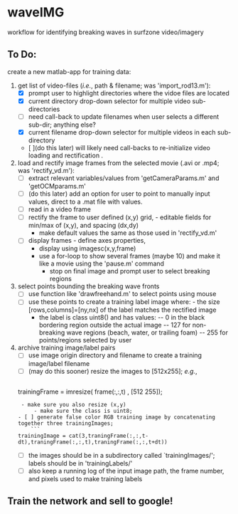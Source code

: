 # waveIMG
workflow for identifying breaking waves in surfzone video/imagery


## To Do:
create a new matlab-app for training data:
   1) get list of video-files (*i.e.*, path & filename; was 'import_rod13.m'):
      - [x] prompt user to highlight directories where the vidoe files are located
      - [x] current directory drop-down selector for multiple video sub-directories
      - [ ] need call-back to update filenames when user selects a different sub-dir; anything else? 
      - [x] current filename drop-down selector for multiple videos in each sub-directory
      - [ ]\(do this later) will likely need call-backs to re-initialize video loading and rectification .
   2) load and rectify image frames from the selected movie (.avi or .mp4; was 'rectify_vd.m'):
      - [ ] extract relevant variables/values from 'getCameraParams.m' and 'getOCMparams.m'
      - [ ] \(do this later) add an option for user to point to manually input values, direct to a .mat file with values.
      - [ ] read in a video frame
      - [ ] rectify the frame to user defined (x,y) grid,
            - editable fields for min/max of (x,y), and spacing (dx,dy)
	    - make default values the same as those used in 'rectify_vd.m'
      - [ ] display frames
            - define axes properties,
	    - display using imagesc(x,y,frame)
	    - use a for-loop to show several frames (maybe 10) and make it like a movie using the 'pause.m' command
            - stop on final image and prompt user to select breaking regions
   3) select points bounding the breaking wave fronts
      - [ ] use function like 'drawfreehand.m' to select points using mouse
      - [ ] use these points to create a training label image where:
            - the size [rows,columns]=[ny,nx] of the label matches the rectified image
	    - the label is class uint8() and has values:
	      -- 0 in the black bordering region outside the actual image
	      -- 127 for non-breaking wave regions (beach, water, or trailing foam)
	      -- 255 for points/regions selected by user
   4) archive training image/label pairs
      - [ ] use image origin directory and filename to create a training image/label filename
      - [ ] \(may do this sooner) resize the images to [512x255]; *e.g.*,
           ```
	   trainingFrame = imresize( frame(:,:,t) , [512 255]);
	   ```
	    - make sure you also resize (x,y)
            - make sure the class is uint8;
      - [ ] generate false color RGB training image by concatenating together three trainingImages;
           ```
	   trainingImage = cat(3,traningFrame(:,:,t-dt),traningFrame(:,:,t),traningFrame(:,:,t+dt))
	   ```
      - [ ] the images should be in a subdirectory called `trainingImages/'; labels should be in 'trainingLabels/'
      - [ ] also keep a running log of the input image path, the frame number, and pixels used to make training labels

## Train the network and sell to google!

